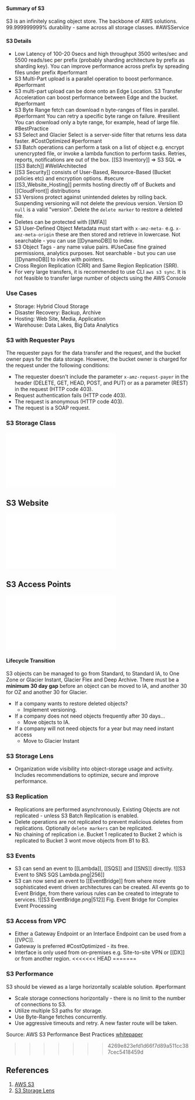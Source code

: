 #### Summary of S3
S3 is an infinitely scaling object store. The backbone of AWS solutions.  99.999999999% durability - same across all storage classes. #AWSService 
#### S3 Details
- Low Latency of 100-20 0secs and high throughput 3500 writes/sec and 5500 reads/sec per prefix (probably sharding architecture by prefix as sharding key). You can improve performance across prefix by spreading files under prefix #performant 
- S3 Multi-Part upload is a parallel operation to boost performance. #performant 
- S3 multi-part upload can be done onto an Edge Location. S3 Transfer Acceleration can boost performance between Edge and the bucket. #performant 
- S3 Byte Range fetch can download n byte-ranges of files in parallel. #performant You can retry a specific byte range on failure. #resilient You can download only a byte range, for example, head of large file. #BestPractice 
- S3 Select and Glacier Select is a server-side filter that returns less data faster. #CostOptimized #performant 
- S3 Batch operations can perform a task on a list of object e.g. encrypt unencrypted file, or invoke a lambda function to perform tasks. Retries, reports, notifications are out of the box. [[S3 Inventory]] => S3 SQL => [[S3 Batch]] #WellArchitected 
- [[S3 Security]] consists of User-Based, Resource-Based (Bucket policies etc) and encryption options. #secure 
- [[S3_Website_Hosting]] permits hosting directly off of Buckets and [[CloudFront]] distributions
- S3 Versions protect against unintended deletes by rolling back. Suspending versioning will not delete the previous version. Version ID `null` is a valid "version". Delete the `delete marker` to restore a deleted file.
- Deletes can be protected with [[MFA]]
- S3 User-Defined Object Metadata must start with `x-amz-meta-` e.g. `x-amz-meta-origin` these are then stored and retrieve in lowercase. Not searchable - you can use [[DynamoDB]] to index.
- S3 Object Tags - any name value pairs. #UseCase fine grained permissions, analytics purposes. Not searchable - but you can use [[DynamoDB]] to index with pointers.
-  Cross Region Replication (CRR) and Same Region Replication (SRR).
- For very large transfers, it is recommended to use CLI `aws s3 sync`. It is not feasible to transfer large number of objects using the AWS Console
### Use Cases
- Storage: Hybrid Cloud Storage
- Disaster Recovery: Backup, Archive
- Hosting: Web Site, Media, Application
- Warehouse: Data Lakes, Big Data Analytics
### S3 with Requester Pays
The requester pays for the data transfer and the request, and the bucket owner pays for the data storage. However, the bucket owner is charged for the request under the following conditions:

-   The requester doesn't include the parameter `x-amz-request-payer` in the header (DELETE, GET, HEAD, POST, and PUT) or as a parameter (REST) in the request (HTTP code 403).
-   Request authentication fails (HTTP code 403).
-   The request is anonymous (HTTP code 403).
-   The request is a SOAP request.
### S3 Storage Class
![Summary](S3%20Storage%20Class.md#Summary)

## S3 Website
![Summary](S3_Website_Hosting.md#Summary)

## S3 Access Points
![Summary](S3%20Access%20Points.md#Summary)
#### Lifecycle Transition
S3 objects can be managed to go from Standard, to Standard IA, to One Zone or Glacier Instant, Glacier Flex and Deep Archive. There must be a **minimum 30 day gap** before an object can be moved to IA, and another 30 for OZ and another 30 for Glacier.
- If a company wants to restore deleted objects?
	- Implement versioning.
- If a company does not need objects frequently after 30 days...
	- Move objects to IA.
- If a company will not need objects for a year but may need instant access
	- Move to Glacier Instant
### S3 Storage Lens
- Organization wide visibility into object-storage usage and activity. Includes recommendations to optimize, secure and improve performance.
### S3 Replication
- Replications are performed asynchronously. Existing Objects are not replicated - unless S3 Batch Replication is enabled.
- Delete operations are not replicated to prevent malicious deletes from replications. Optionally `delete markers` can be replicated.
- No chaining of replication i.e. Bucket 1 replicated to Bucket 2 which is replicated to Bucket 3 wont move objects from B1 to B3.
### S3 Events
- S3 can send an event to [[Lambda]], [[SQS]] and [[SNS]] directly.
![[S3 Event to SNS SQS Lambda.png|256]]
- S3 can now send an event to [[EventBridge]] from where more sophisticated event driven architectures can be created. All events go to Event Bridge, from there various rules can be created to integrate to services.
![[S3 EventBridge.png|512]]
Fig. Event Bridge for Complex Event Processing
### S3 Access from VPC
- Either a Gateway Endpoint or an Interface Endpoint can be used from a [[VPC]].
- Gateway is preferred #CostOptimized - its free.
- Interface is only used from on-premises e.g. Site-to-site VPN or [[DX]] or from another region.
<<<<<<< HEAD
=======
### S3 Performance
S3 should be viewed as a large horizontally scalable solution. #performant 

- Scale storage connections horizontally - there is no limit to the number of connections to S3.
- Utilize multiple S3 paths for storage.
- Use Byte-Range fetches concurrently.
- Use aggressive timeouts and retry. A new faster route will be taken.

Source: AWS S3 Performance Best Practices [whitepaper](https://d1.awsstatic.com/whitepapers/AmazonS3BestPractices.pdf)
>>>>>>> 4269e823efd1d66f7d89a511cc387cec5418459d


## References

1. [AWS S3](https://aws.amazon.com/s3/)
2. [S3 Storage Lens](https://docs.aws.amazon.com/AmazonS3/latest/userguide/using-iam-policies.html) 